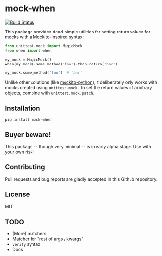 mock-when
=========

[![Build Status](https://travis-ci.org/koirikivi/mock-when.svg?branch=master)](https://travis-ci.org/koirikivi/mock-when)

This package provides dead-simple utilities for setting return values for mocks
with a Mockito-inspired syntax:

```python
from unittest.mock import MagicMock
from when import when

my_mock = MagicMock()
when(my_mock).some_method('foo').then_return('bar')

my_mock.some_method('foo')  # 'bar'
```

Unlike other solutions (like [mockito-python](https://github.com/kaste/mockito-python)),
it deliberately only works with mocks created using `unittest.mock`. To set the return
values of arbitrary objects, combine with `unittest.mock.patch`.

Installation
------------

`pip install mock-when`

Buyer beware!
-------------

This package -- though very minimal -- is in early alpha stage. Use with your own
risk!

Contributing
------------

Pull requests and bug reports are gladly accepted in this Github repository.


License
-------

MIT

TODO
----
- (More) matchers
- Matcher for "rest of args / kwargs"
- `verify` syntax
- Docs
